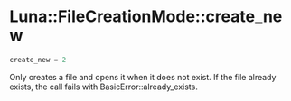 # Luna::FileCreationMode::create_new

```c++
create_new = 2
```

Only creates a file and opens it when it does not exist. If the file already exists, the call fails with BasicError::already_exists. 

